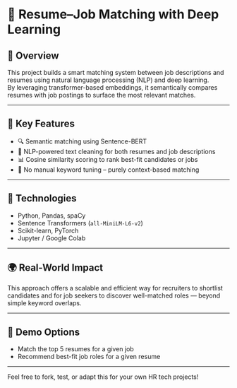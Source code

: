 # 💼 Resume–Job Matching with Deep Learning

## 🧠 Overview  
This project builds a smart matching system between job descriptions and resumes using natural language processing (NLP) and deep learning.  
By leveraging transformer-based embeddings, it semantically compares resumes with job postings to surface the most relevant matches.

---

## 🔑 Key Features
- 🔍 Semantic matching using Sentence-BERT  
- 🧼 NLP-powered text cleaning for both resumes and job descriptions  
- 📊 Cosine similarity scoring to rank best-fit candidates or jobs  
- 🧠 No manual keyword tuning – purely context-based matching  

---

## 🧰 Technologies
- Python, Pandas, spaCy  
- Sentence Transformers (`all-MiniLM-L6-v2`)  
- Scikit-learn, PyTorch  
- Jupyter / Google Colab  

---

## 🌍 Real-World Impact  
This approach offers a scalable and efficient way for recruiters to shortlist candidates and for job seekers to discover well-matched roles — beyond simple keyword overlaps.

---

## 🧪 Demo Options
- Match the top 5 resumes for a given job
- Recommend best-fit job roles for a given resume

---

Feel free to fork, test, or adapt this for your own HR tech projects!
